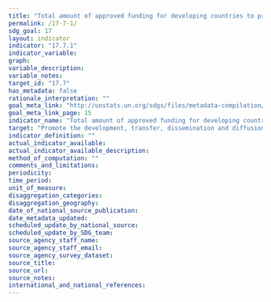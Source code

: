 ```yaml
---
title: "Total amount of approved funding for developing countries to promote the development, transfer, dissemination and diffusion of environmentally sound technologies"
permalink: /17-7-1/
sdg_goal: 17
layout: indicator
indicator: "17.7.1"
indicator_variable: 
graph: 
variable_description: 
variable_notes: 
target_id: "17.7"
has_metadata: false
rationale_interpretation: ""
goal_meta_link: "http://unstats.un.org/sdgs/files/metadata-compilation/Metadata-Goal-17.pdf"
goal_meta_link_page: 15
indicator_name: "Total amount of approved funding for developing countries to promote the development, transfer, dissemination and diffusion of environmentally sound technologies"
target: "Promote the development, transfer, dissemination and diffusion of environmentally sound technologies to developing countries on favourable terms, including on concessional and preferential terms, as mutually agreed."
indicator_definition: ""
actual_indicator_available: 
actual_indicator_available_description: 
method_of_computation: ""
comments_and_limitations: 
periodicity: 
time_period: 
unit_of_measure: 
disaggregation_categories: 
disaggregation_geography: 
date_of_national_source_publication: 
date_metadata_updated: 
scheduled_update_by_national_source: 
scheduled_update_by_SDG_team: 
source_agency_staff_name: 
source_agency_staff_email: 
source_agency_survey_dataset: 
source_title: 
source_url: 
source_notes: 
international_and_national_references: 
---
```



